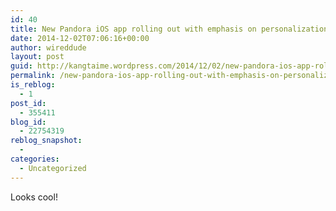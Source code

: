 ```yaml
---
id: 40
title: New Pandora iOS app rolling out with emphasis on personalization
date: 2014-12-02T07:06:16+00:00
author: wireddude
layout: post
guid: http://kangtaime.wordpress.com/2014/12/02/new-pandora-ios-app-rolling-out-with-emphasis-on-personalization/
permalink: /new-pandora-ios-app-rolling-out-with-emphasis-on-personalization/
is_reblog:
  - 1
post_id:
  - 355411
blog_id:
  - 22754319
reblog_snapshot:
  - 
categories:
  - Uncategorized
---
```

Looks cool!